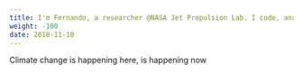 ```yaml
---
title: I'm Fernando, a researcher @NASA Jet Propulsion Lab. I code, analyze data, and study the Earth’s climate.
weight: -100
date: 2018-11-10
---
```


Climate change is happening here, is happening now
